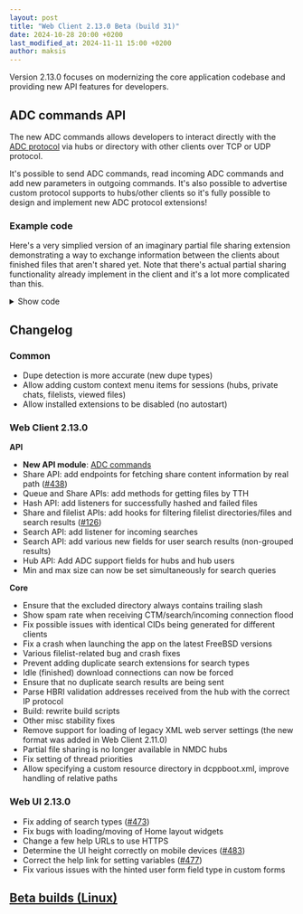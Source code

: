 ```yaml
---
layout: post
title: "Web Client 2.13.0 Beta (build 31)"
date: 2024-10-28 20:00 +0200
last_modified_at: 2024-11-11 15:00 +0200
author: maksis
---
```


<!--more-->

Version 2.13.0 focuses on modernizing the core application codebase and providing new API features for developers. 

## ADC commands API

The new ADC commands allows developers to interact directly with the [ADC protocol](https://adc.sourceforge.io/ADC.html) via hubs or directory with other clients over TCP or UDP protocol.

It's possible to send ADC commands, read incoming ADC commands and add new parameters in outgoing commands. It's also possible to advertise custom protocol supports to hubs/other clients so it's fully possible to design and implement  new ADC protocol extensions!

### Example code

Here's a very simplied version of an imaginary partial file sharing extension demonstrating a way to exchange information between the clients about finished files that aren't shared yet. Note that there's actual partial sharing functionality already implement in the client and it's a lot more complicated than this.

<details>
  <summary>Show code</summary>
  <div markdown=1>

  ```js

  // Add a support for our imaginary partial sharing extension (PSE0) that 
  // is advertised to other hub users in case we need it for other functionality
  // It's not used in this example and in real use cases you shouldn't 
  // add supports "just in case" in order to save hub's bandwidth
  await socket.post(`adc_commands/supports/hub/PSE0`)

  await socket.addListener(
    `search`, 
    'search_incoming_search', 
    async ({ results, query, user }) => {
      if (!query.tth || results.length > 0) {
        // No need to match text searches or if we have results already
        return
      }

      // Check if we have something queued
      const files = socket.post('queue', `files/${query.tth}`)
      if (!files.length) {
        return
      }

      // Send information about all queued files over UDP
      for (const file of files) {
        await socket.post(`adc_commands/udp_command`, {
          command: {
              type: 'U',
              command: 'PSE',
              params: [
                `TH${file.tth}`,
              ]
          },
          user,
        });
      }
    }
  )



  // Listener for incoming partial bundle sharing commands 
  // sent by other clients (PSE)
  await socket.addListener(
    `adc_commands`, 
    'incoming_udp_command/PSE', 
    async (commandData) => {
      const tth = getAdcCommandParam(commandData, 'TH');
      if (tth) {
        // ...add source for the file or do something else
      }

    }
  )

  ```

  </div>
</details>

## Changelog

### Common

- Dupe detection is more accurate (new dupe types)
- Allow adding custom context menu items for sessions (hubs, private chats, filelists, viewed files)
- Allow installed extensions to be disabled (no autostart)

### Web Client 2.13.0

**API**

- **New API module**: [ADC commands](https://airdcpp.docs.apiary.io/#reference/adc-commands/add-search-type)
- Share API: add endpoints for fetching share content information by real path ([#438](https://github.com/airdcpp-web/airdcpp-webclient/issues/438))
- Queue and Share APIs: add methods for getting files by TTH
- Hash API: add listeners for successfully hashed and failed files
- Share and filelist APIs: add hooks for filtering filelist directories/files and search results ([#126](https://github.com/airdcpp/airdcpp-windows/discussions/126))
- Search API: add listener for incoming searches
- Search API: add various new fields for user search results (non-grouped results)
- Hub API: Add ADC support fields for hubs and hub users
- Min and max size can now be set simultaneously for search queries

**Core**

- Ensure that the excluded directory always contains trailing slash
- Show spam rate when receiving CTM/search/incoming connection flood
- Fix possible issues with identical CIDs being generated for different clients
- Fix a crash when launching the app on the latest FreeBSD versions
- Various filelist-related bug and crash fixes
- Prevent adding duplicate search extensions for search types
- Idle (finished) download connections can now be forced
- Ensure that no duplicate search results are being sent
- Parse HBRI validation addresses received from the hub with the correct IP protocol
- Build: rewrite build scripts
- Other misc stability fixes
- Remove support for loading of legacy XML web server settings (the new format was added in Web Client 2.11.0)
- Partial file sharing is no longer available in NMDC hubs
- Fix setting of thread priorities
- Allow specifying a custom resource directory in dcppboot.xml, improve handling of relative paths

### Web UI 2.13.0

- Fix adding of search types ([#473](https://github.com/airdcpp-web/airdcpp-webclient/issues/473))
- Fix bugs with loading/moving of Home layout widgets
- Change a few help URLs to use HTTPS
- Determine the UI height correctly on mobile devices ([#483](https://github.com/airdcpp-web/airdcpp-webclient/issues/483))
- Correct the help link for setting variables ([#477](https://github.com/airdcpp-web/airdcpp-webclient/issues/477))
- Fix various issues with the hinted user form field type in custom forms

## [Beta builds (Linux)](http://web-builds.airdcpp.net/develop/)
